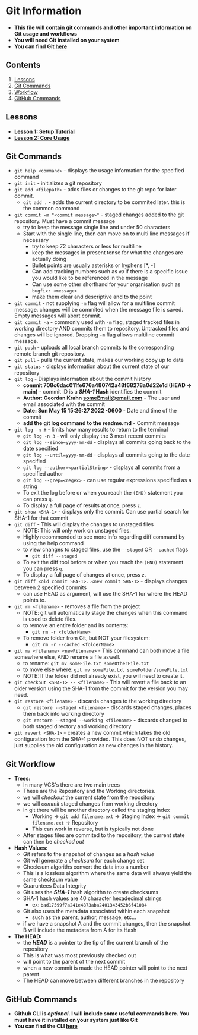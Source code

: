 # Git Information

- **This file will contain git commands and other important information on Git usage and workflows**
- **You will need Git installed on your system**
- **You can find Git [here](https://git-scm.com/)**


## Contents
1.  [Lessons](#lessons)
2.  [Git Commands](#git-commands)
3.  [Workflow](#git-workflow)
4.  [GitHub Commands](#github-commands)

## Lessons
- **[Lesson 1: Setup Tutorial](Lesson1/Setup.md)**
- **[Lesson 2: Core Usage](Lesson2/CoreUsage.md)**
## Git Commands
- `git help <command>` - displays the usage information for the specified command
- `git init` - initializes a git repository
- `git add <filepath>` - adds files or changes to the git repo for later commit.
    - `git add .` - adds the current directory to be commited later. this is the common command
- `git commit -m "<commit message>"` - staged changes added to the git repository. Must have a commit message
    - try to keep the message single line and under 50 characters
    - Start with the single line, then can move on to multi line messages if necessary
        - try to keep 72 characters or less for multiline
        - keep the messages in present tense for what the changes are actually doing
        - Bullet points are usually asterisks or hyphens [*, -]
        - Can add tracking numbers such as `#9` if there is a specific issue you would like to be referenced in the message
        - Can use some other shorthand for your organisation such as `bugfix: <message>`
        - make them clear and descriptive and to the point
- `git commit` - not supplying `-m` flag will allow for a multiline commit message. changes will be commited when the message file is saved. Empty messages will abort commit.
- `git commit -a` - commonly used with `-m` flag, staged tracked files in working directory AND commits them to repository. Untracked files and changes will be ignored. Dropping `-m` flag allows multiline commit message.
- `git push` - uploads all local branch commits to the corresponding remote branch git repository.
- `git pull` - pulls the current state, makes our working copy up to date
- `git status` - displays information about the current state of our repository
- `git log` - Displays information about the commit history
    -   **commit 708c6dac011fe676a480742a48f68278a0d22e1d (HEAD -> main)**  - commit ID is a ***SHA-1* Hash** identifies the commit
    -   **Author: Geordan Krahn <someEmail@email.com>** - The user and email associated with the commit
    -   **Date: Sun May 15 15:26:27 2022 -0600** - Date and time of the commit
    -   **add the git log command to the readme.md** - Commit message
- `git log -n #` - limits how many results to return to the terminal
    - `git log -n 3` - will only display the 3 most recent commits
    - `git log --since=yyyy-mm-dd` - displays all commits going back to the date specified
    - `git log --until=yyyy-mm-dd` - displays all commits going to the date specified
    - `git log --author=<partialString>` - displays all commits from a specified author
    - `git log --grep=<regex>` - can use regular expressions specified as a string
    - To exit the log before or when you reach the `(END)` statement you can press `q`.
    - To display a full page of results at once, press `z`.
- `git show <SHA-1>` - displays only the commit. Can use partial search for SHA-1 for that commit
- `git diff` - This will display the changes to unstaged files
    - NOTE: This will only work on unstaged files.
    - Highly recommended to see more info regarding diff command by using the help command
    - to view changes to staged files, use the `--staged` OR `--cached` flags
        - `git diff --staged`
    - To exit the diff tool before or when you reach the `(END)` statement you can press `q`.
    - To display a full page of changes at once, press `z`.
- `git diff <old commit SHA-1>..<new commit SHA-1>` - displays changes between 2 specified commits
    - can use HEAD as argument, will use the SHA-1 for where the HEAD points to.
- `git rm <filename>` - removes a file from the project
    - NOTE: git will automatically stage the changes when this command is used to delete files.
    - to remove an entire folder and its contents:
        - `git rm -r <folderName>`
    - To remove folder from Git, but NOT your filesystem:
        - `git rm -r --cached <folderName>`
- `git mv <filename> <newFilename>` - This command can both move a file somewhere else, AND rename a file aswell.
    - to rename:
        `git mv someFile.txt someOtherFile.txt`
    - to move else where:
        `git mv someFile.txt someFolder/someFile.txt`
    - NOTE: If the folder did not already exist, you will need to create it.
- `git checkout <SHA-1> -- <filename>` - This will revert a file back to an older version using the SHA-1 from the commit for the version you may need.
- `git restore <filename>` - discards changes to the working directory
    - `git restore --staged <filename>` - discards staged changes, places them back into working directory
    - `git restore --staged --working <filename>` - discards changed to both staged directory and working directory
- `git revert <SHA-1>` - creates a new commit which takes the old configuration from the SHA-1 provided. This does NOT undo changes, just supplies the old configuration as new changes in the history.

## Git Workflow
-  **Trees:**
    - In many VCS's there are two main trees
    - These are the Repository and the Working directories.
    - we will *checkout* the current state from the repository
    - we will *commit* staged changes from working directory
    - in git there will be another directory called the staging index
        - Working -> `git add filename.ext` -> Staging Index -> `git commit filename.ext` -> Repository
        - This can work in reverse, but is typically not done
    - After stages files are commited to the repository, the current state can then be *checked out*
- **Hash Values:**
    - Git refers to the snapshot of changes as a *hash value*
    - Git will generate a *checksum* for each change set
    - Checksum algoriths convert the data into a number
    - This is a lossless algorithm where the same data will always yield the same checksum value
    - Guaruntees Data Integrity
    - Git uses the ***SHA-1*** hash algorithn to create checksums
    - SHA-1 hash values are 40 character hexadecimal strings
        - ex: `bad17599f7a241e4873aba2401343452b6f41084`
    - Git also uses the metadata associated within each snapshot
        - such as the parent, author, message, etc...
    - if we have a snapshot A and the commit changes, then the snapshot B will include the metadata from A for its Hash
- **The HEAD:**
    - the ***HEAD*** is a pointer to the tip of the current branch of the repository
    - This is what was most previously checked out
    - will point to the parent of the next commit
    - when a new commit is made the HEAD pointer will point to the next parent
    - The HEAD can move between different branches in the repository

## GitHub Commands
- **Github CLI is *optional*. I will include some useful commands here. You must have it installed on your system just like Git**
- **You can find the CLI [here](https://cli.github.com/)**